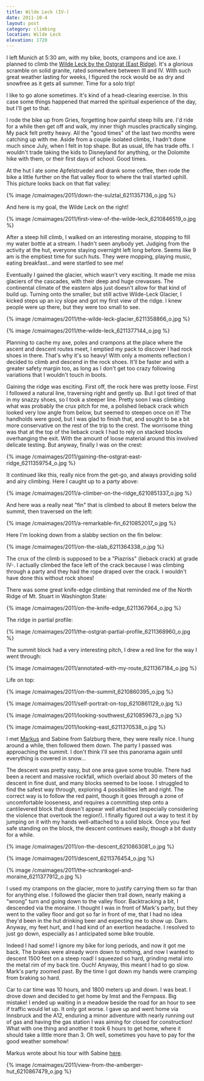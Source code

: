 ```yaml
---
title: Wilde Leck (IV-)
date: 2011-10-4
layout: post
category: climbing
location: Wilde Leck
elevation: 1720
---
```


I left Munich at 5:30 am, with my bike, boots, crampons and ice axe. I
planned to climb the [Wilde Leck by the Ostgrat (East Ridge)](https://www.bergsteigen.at/de/touren.aspx?ID=2350).
It's a glorious scramble on solid granite, rated somewhere between III
and IV. With such great weather lasting for weeks, I figured the rock would
be as dry and snowfree as it gets all summer. Time for a solo trip!
  
  
I like to go alone sometimes. It's kind of a head-clearing exercise. In
this case some things happened that marred the spiritual experience of
the day, but I'll get to that.
  
  
I rode the bike up from Gries, forgetting how painful steep hills are.
I'd ride for a while then get off and walk, my inner thigh muscles practically
singing. My pack felt pretty heavy. All the "good times" of the last two
months were catching up with me. Aside from a couple isolated climbs, I
hadn't done much since July, when I felt in top shape. But as usual, life
has trade offs. I wouldn't trade taking the kids to Disneyland for anything,
or the Dolomite hike with them, or their first days of school. Good times.
  
  
At the hut I ate some Apfelstruedel and drank some coffee, then rode the
bike a little further on the flat valley floor to where the trail started
uphill. This picture looks back on that flat valley:
  
  
{% image /cmaimages/2011/down-the-sulztal_6211357136_o.jpg %}
  
  
And here is my goal, the Wilde Leck on the right!
  
  
{% image /cmaimages/2011/first-view-of-the-wilde-leck_6210846519_o.jpg %}
  
  
After a steep hill climb, I walked on an interesting moraine, stopping
to fill my water bottle at a stream. I hadn't seen anybody yet. Judging
from the activity at the hut, everyone staying overnight left long before.
Seems like 9 am is the emptiest time for such huts. They were mopping,
playing music, eating breakfast...and were startled to see me!
  
  
Eventually I gained the glacier, which wasn't very exciting. It made me
miss glaciers of the cascades, with their deep and huge crevasses. The
continental climate of the eastern alps just doesn't allow for that kind
of build up. Turning onto the smaller, but still active Wilde-Leck Glacier,
I kicked steps up an icy slope and got my first view of the ridge. I knew
people were up there, but they were too small to see.
  
  
{% image /cmaimages/2011/the-wilde-leck-glacier_6211358866_o.jpg %}
  
{% image /cmaimages/2011/the-wilde-leck_6211377144_o.jpg %}
  
  
Planning to cache my axe, poles and crampons at the place where the ascent
and descent routes meet, I emptied my pack to discover I had rock shoes
in there. That's why it's so heavy! With only a moments reflection I decided
to climb and descend in the rock shoes. It'll be faster and with a greater
safety margin too, as long as I don't get too crazy following variations
that I wouldn't touch in boots.
  
  
Gaining the ridge was exciting. First off, the rock here was pretty loose.
First I followed a natural line, traversing right and gently up. But I
got tired of that in my snazzy shoes, so I took a steeper line. Pretty
soon I was climbing what was probably the crux pitch for me, a polished
lieback crack which looked very low angle from below, but seemed to steepen
once on it! The handholds were good, but I was glad to finish that, and
sought to be a bit more conservative on the rest of the trip to the crest.
The worrisome thing was that at the top of the lieback crack I had to rely
on stacked blocks overhanging the exit. With the amount of loose material
around this involved delicate testing. But anyway, finally I was on the
crest:
  
  
{% image /cmaimages/2011/gaining-the-ostgrat-east-ridge_6211359754_o.jpg %}
  
  
It continued like this, really nice from the get-go, and always providing
solid and airy climbing. Here I caught up to a party above:
  
{% image /cmaimages/2011/a-climber-on-the-ridge_6210851337_o.jpg %}
  
  
And here was a really neat "fin" that is climbed to about 8 meters below
the summit, then traversed on the left:
  
  
{% image /cmaimages/2011/a-remarkable-fin_6210852017_o.jpg %}
  
  
Here I'm looking down from a slabby section on the fin below:
  
{% image /cmaimages/2011/on-the-slab_6211364338_o.jpg %}
  
  
The crux of the climb is supposed to be a "Piazriss" (lieback crack) at
grade IV-. I actually climbed the face left of the crack because I was
climbing through a party and they had the rope draped over the crack. I
wouldn't have done this without rock shoes!
  
  
There was some great knife-edge climbing that reminded me of the North
Ridge of Mt. Stuart in Washington State:
  
  
{% image /cmaimages/2011/on-the-knife-edge_6211367964_o.jpg %}
  
  
The ridge in partial profile:
  
  
{% image /cmaimages/2011/the-ostgrat-partial-profile_6211368960_o.jpg %}
  
  
The summit block had a very interesting pitch, I drew a red line for the
way I went through:
  
  
{% image /cmaimages/2011/annotated-with-my-route_6211367184_o.jpg %}
  
  
Life on top:
  
{% image /cmaimages/2011/on-the-summit_6210860395_o.jpg %}
  
{% image /cmaimages/2011/self-portrait-on-top_6210861129_o.jpg %}
  
{% image /cmaimages/2011/looking-southwest_6210859673_o.jpg %}
  
{% image /cmaimages/2011/looking-east_6211370538_o.jpg %}
  
  
I met [Markus](https://draussen-unterwegs.de/) and Sabine from
Salzburg there, they were really nice. I hung around a while, then followed
them down. The party I passed was approaching the summit. I don't think
I'll see this panorama again until everything is covered in snow...
  
  
The descent was pretty easy, but one area gave some trouble. There had
been a recent and massive rockfall, which overlaid about 30 meters of the
descent in fine dust, and many blocks seemed to be loose. I struggled to
find the safest way through, exploring 4 possibilities left and right.
The correct way is to follow the red paint, though it goes through a zone
of uncomfortable looseness, and requires a committing step onto a cantilevered
block that doesn't appear well attached (especially considering the violence
that overtook the region!). I finally figured out a way to test it by jumping
on it with my hands well-attached to a solid block. Once you feel safe
standing on the block, the descent continues easily, though a bit dusty
for a while.
  
  
{% image /cmaimages/2011/on-the-descent_6210863081_o.jpg %}
  
{% image /cmaimages/2011/descent_6211376454_o.jpg %}
  
{% image /cmaimages/2011/the-schrankogel-and-moraine_6211377912_o.jpg %}
  
  
I used my crampons on the glacier, more to justify carrying them so far
than for anything else. I followed the glacier then trail down, nearly
making a "wrong" turn and going down to the valley floor. Backtracking
a bit, I descended via the moraine. I thought I was in front of Mark's
party, but they went to the valley floor and got so far in front of me,
that I had no idea they'd been in the hut drinking beer and expecting me
to show up. Darn. Anyway, my feet hurt, and I had kind of an exertion headache.
I resolved to just go down, especially as I anticipated some bike trouble.
  
  
Indeed I had some! I ignore my bike for long periods, and now it got me
back. The brakes were already worn down to nothing, and now I wanted to
descent 1500 feet on a steep road! I squeezed so hard, grinding metal into
the metal rim of my back tire. Ouch! Anyway, this meant I had to go slow.
Mark's party zoomed past. By the time I got down my hands were cramping
from braking so hard.
  
  
Car to car time was 10 hours, and 1800 meters up and down. I was beat.
I drove down and decided to get home by Imst and the Fernpass. Big mistake!
I ended up waiting in a meadow beside the road for an hour to see if traffic
would let up. It only got worse. I gave up and went home via Innsbruck
and the A12, enduring a minor adventure with nearly running out of gas
and having the gas station I was aiming for closed for construction! What
with one thing and another it took 6 hours to get home, where it should
take a little more than 3\. Oh well, sometimes you have to pay for the good
weather somehow!
  
  
Markus wrote about his tour with Sabine [here](https://www.draussen-unterwegs.de/Tourenblog/2011/Wildeleck/html/01.htm).
  
{% image /cmaimages/2011/view-from-the-amberger-hut_6210867479_o.jpg %}
  
